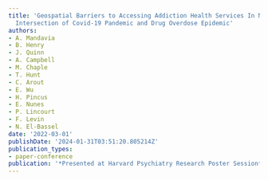 ```yaml
---
title: 'Geospatial Barriers to Accessing Addiction Health Services In New York State:
  Intersection of Covid-19 Pandemic and Drug Overdose Epidemic'
authors:
- A. Mandavia
- B. Henry
- J. Quinn
- A. Campbell
- M. Chaple
- T. Hunt
- C. Arout
- E. Wu
- H. Pincus
- E. Nunes
- P. Lincourt
- F. Levin
- N. El-Bassel
date: '2022-03-01'
publishDate: '2024-01-31T03:51:20.805214Z'
publication_types:
- paper-conference
publication: '*Presented at Harvard Psychiatry Research Poster Session*'
---
```

